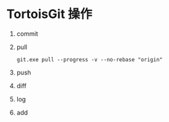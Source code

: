 # TortoisGit 操作

1. commit

2. pull

   ```shell
   git.exe pull --progress -v --no-rebase "origin"
   ```

3. push

4. diff

5. log

6. add